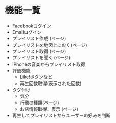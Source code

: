 機能一覧
====

- Facebookログイン
- Emailログイン
- プレイリスト作成 (ページ)
- プレイリストを地図上におく(ページ)
- プレイリスト取得 (ページ)
- プレイリストを聞く (ページ)
- iPhoneの音楽からプレイリスト取得
- 評価機能
  - Like!ボタンなど
  - 再生回数取得(表示された回数)
- タグ付け
  - 気分
  - 行動の種類(ページ)
  - お店情報取得、表示 (ページ)
- 再生してプレイリストからユーザーの好みを判断
